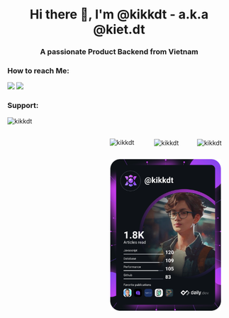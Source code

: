 <h1 align="center">Hi there 👋, I'm @kikkdt - a.k.a @kiet.dt</h1>
<h3 align="center">A passionate Product Backend from Vietnam</h3>

<h3 align="left">How to reach Me:</h3>
<p align="left">
  <a href="mailto:me@kietdt.me?subject=[GitHub]%20🔥Hi%20Kiet%2C%0A%0AFollowing%20my%20review%20of%20your%20impressive%20GitHub%20profile%2C%20I%20am%20writing%20to%20you%20today..."><img src="https://img.shields.io/badge/e‑mail-D14836.svg?style=for-the-badge&logo=GMail&logoColor=white"/></a>
  <a href="https://linkedin.com/in/kietdt"><img src="https://img.shields.io/badge/linkedin-0077B5.svg?style=for-the-badge&logo=linkedin&logoColor=white"/></a>
</p>

<h3 align="left">Support:</h3>

<p>
  <a href="https://www.buymeacoffee.com/kikkdt">
    <img align="left" src="https://cdn.buymeacoffee.com/buttons/v2/default-yellow.png" height="50" width="210" alt="kikkdt" />
  </a>
</p><br><br>

<div style="display: flex; flex-wrap: wrap; justify-content: space-around;">
  <div>
    <p><img align="left" src="https://github-readme-stats.vercel.app/api/top-langs?username=kikkdt&show_icons=true&locale=en&layout=compact" alt="kikkdt" /></p>
  </div>

  <div>
    <p>&nbsp;<img align="center" src="https://github-readme-stats.vercel.app/api?username=kikkdt&show_icons=true&locale=en" alt="kikkdt" /></p>
  </div>

  <div>
    <p><img align="center" src="https://github-readme-streak-stats.herokuapp.com/?user=kikkdt&" alt="kikkdt" /></p>
  </div>

  <div>
    <p><a href="https://app.daily.dev/kikkdt"><img src="https://github.com/kikkdt/kikkdt/blob/main/devcard.svg" width="250" alt="Kiet Doan's Dev Card"/></a></p>
  </div>
</div>
